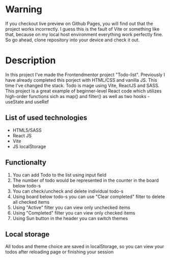# Warning
If you checkout live preview on Github Pages, you will find out that the project works incorrectly. I guess this is the fault of Vite or something like that, because on my local host environment everything work perfectly fine. So go ahead, clone repository into your device and check it out.

# Description
In this project I've made the Frontendmentor project "Todo-list". Previously I have already completed this porject with HTML/CSS and vanilla JS. This time I've changed the stack. Todo is mage using Vite, ReactJS and SASS. This project is a great example of beginner-level React code which utilizes high-order functions sich as map() and filter() as well as two hooks - useState and useRef

## List of used technologies
 - HTML5/SASS
 - React JS
 - Vite
 - JS localStorage

## Functionalty 
1. You can add Todo to the list using input field 
2. The number of todo would be represented in the counter in the board below todo-s
3. You can check/uncheck and delete individual todo-s
4. Using board below todo-s you can use "Clear completed" filter to delete all checked items
5. Using "Active" filter you can view only unchecked items
6. Using "Completed" filter you can view only checked items
7. Using Sun button in the header you can switch themes

## Local storage
All todos and theme choice are saved in localStorage, so you can view your todos after reloading page or finishing your session
